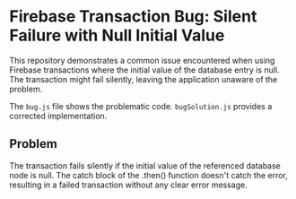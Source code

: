 # Firebase Transaction Bug: Silent Failure with Null Initial Value

This repository demonstrates a common issue encountered when using Firebase transactions where the initial value of the database entry is null.  The transaction might fail silently, leaving the application unaware of the problem. 

The `bug.js` file shows the problematic code.  `bugSolution.js` provides a corrected implementation.

## Problem
The transaction fails silently if the initial value of the referenced database node is null. The catch block of the .then() function doesn't catch the error, resulting in a failed transaction without any clear error message.